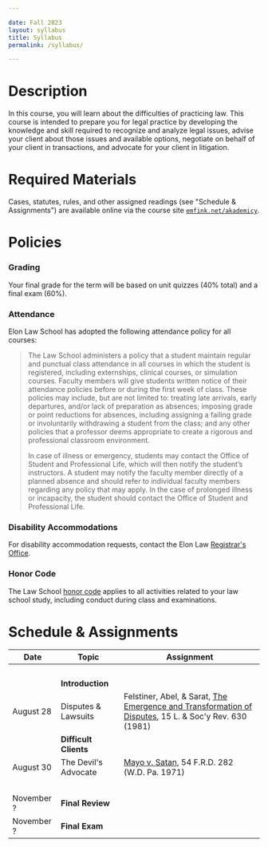 ```yaml
---

date: Fall 2023
layout: syllabus
title: Syllabus
permalink: /syllabus/

---
```


# Description

In this course, you will learn about the difficulties of practicing law. This course is intended to prepare you for legal practice by developing the knowledge and skill required to recognize and analyze legal issues, advise your client about those issues and available options, negotiate on behalf of your client in transactions, and advocate for your client in litigation.

# Required Materials

Cases, statutes, rules, and other assigned readings (see "Schedule & Assignments") are available online via the course site [`emfink.net/akademicy`](https://www.emfink.net/akademicky).

# Policies

### Grading

Your final grade for the term will be based on unit quizzes (40% total) and a final exam (60%).

### Attendance

Elon Law School has adopted the following attendance policy for all courses:

> The Law School administers a policy that a student maintain regular and punctual class attendance in all courses in which the student is registered, including externships, clinical courses, or simulation courses. Faculty members will give students written notice of their attendance policies before or during the first week of class. These policies may include, but are not limited to: treating late arrivals, early departures, and/or lack of preparation as absences; imposing grade or point reductions for absences, including assigning a failing grade or involuntarily withdrawing a student from the class; and any other policies that a professor deems appropriate to create a rigorous and professional classroom environment.
>
> In case of illness or emergency, students may contact the Office of Student and Professional Life, which will then notify the student’s instructors. A student may notify the faculty member directly of a planned absence and should refer to individual faculty members regarding any policy that may apply. In the case of prolonged illness or incapacity, the student should contact the Office of Student and Professional Life.

### Disability Accommodations

For disability accommodation requests, contact the Elon Law [Registrar's Office](https://www.elon.edu/e/law/academics/registrar-office/index.html).

### Honor Code

The Law School [honor code](https://www.elon.edu/e/law/student-experience/honor-code.html) applies to all activities related to your law school study, including conduct during class and examinations.

# Schedule & Assignments

 **Date** | **Topic**  | **Assignment**
--|---|--
 &nbsp; | &nbsp; | &nbsp;
 &nbsp; | **Introduction** | &nbsp; 
 August 28 | Disputes & Lawsuits | Felstiner, Abel, & Sarat, [The Emergence and Transformation of Disputes](../readings/Felstiner_Abel_Sarat/), 15 L. & Soc'y Rev. 630 (1981)
 &nbsp; | **Difficult Clients** | &nbsp; 
 August 30 | The Devil's Advocate | [Mayo v. Satan](../cases/Mayo_Satan), 54 F.R.D. 282 (W.D. Pa. 1971)
 &nbsp; |  &nbsp; |  &nbsp;
 November ? | **Final Review** | &nbsp;
 November ? | **Final Exam** | &nbsp;

